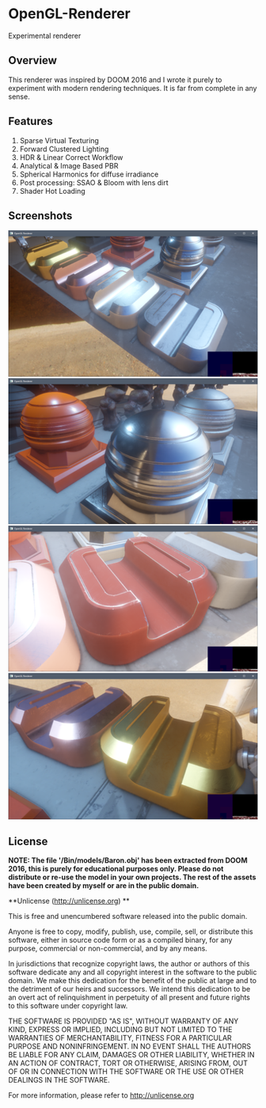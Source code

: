 # OpenGL-Renderer
Experimental renderer

## Overview
This renderer was inspired by DOOM 2016 and I wrote it purely to experiment with modern rendering techniques. It is far 
from complete in any sense.

## Features
1. Sparse Virtual Texturing
2. Forward Clustered Lighting
3. HDR & Linear Correct Workflow
4. Analytical & Image Based PBR
6. Spherical Harmonics for diffuse irradiance
5. Post processing: SSAO & Bloom with lens dirt
6. Shader Hot Loading

## Screenshots
![Screenshot](Screenshots/shot2.png)
![Screenshot](Screenshots/shot4.png)
![Screenshot](Screenshots/shot3.png)
![Screenshot](Screenshots/shot1.png)

## License
**NOTE: The file '/Bin/models/Baron.obj' has been extracted from DOOM 2016, this is purely for educational purposes only.
Please do not distribute or re-use the model in your own projects. The rest of the assets have been created by myself or
are in the public domain.**

**Unlicense (http://unlicense.org) **

This is free and unencumbered software released into the public domain.

Anyone is free to copy, modify, publish, use, compile, sell, or
distribute this software, either in source code form or as a compiled
binary, for any purpose, commercial or non-commercial, and by any
means.

In jurisdictions that recognize copyright laws, the author or authors
of this software dedicate any and all copyright interest in the
software to the public domain. We make this dedication for the benefit
of the public at large and to the detriment of our heirs and
successors. We intend this dedication to be an overt act of
relinquishment in perpetuity of all present and future rights to this
software under copyright law.

THE SOFTWARE IS PROVIDED "AS IS", WITHOUT WARRANTY OF ANY KIND,
EXPRESS OR IMPLIED, INCLUDING BUT NOT LIMITED TO THE WARRANTIES OF
MERCHANTABILITY, FITNESS FOR A PARTICULAR PURPOSE AND NONINFRINGEMENT.
IN NO EVENT SHALL THE AUTHORS BE LIABLE FOR ANY CLAIM, DAMAGES OR
OTHER LIABILITY, WHETHER IN AN ACTION OF CONTRACT, TORT OR OTHERWISE,
ARISING FROM, OUT OF OR IN CONNECTION WITH THE SOFTWARE OR THE USE OR
OTHER DEALINGS IN THE SOFTWARE.

For more information, please refer to <http://unlicense.org>
